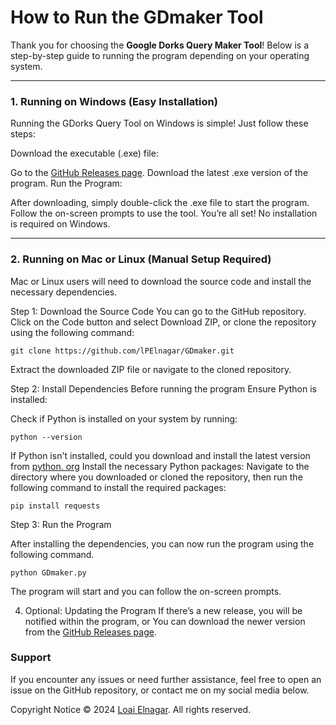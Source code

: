 # **How to Run the GDmaker Tool**

Thank you for choosing the **Google Dorks Query Maker Tool**! Below is a step-by-step guide to running the program depending on your operating system.
___________________________________________________________________________________
### **1. Running on Windows (Easy Installation)**
Running the GDorks Query Tool on Windows is simple! Just follow these steps:

Download the executable (.exe) file:

Go to the [GitHub Releases page](https://github.com/lPElnagar/GDmaker/releases).
Download the latest .exe version of the program.
Run the Program:

After downloading, simply double-click the .exe file to start the program.
Follow the on-screen prompts to use the tool.
You’re all set! No installation is required on Windows.

___________________________________________________________________________________

### **2. Running on Mac or Linux (Manual Setup Required)**
Mac or Linux users will need to download the source code and install the necessary dependencies.

Step 1: Download the Source Code
You can go to the GitHub repository.
Click on the Code button and select Download ZIP, or clone the repository using the following command:

```
git clone https://github.com/lPElnagar/GDmaker.git
```

Extract the downloaded ZIP file or navigate to the cloned repository.

Step 2: Install Dependencies
Before running the program Ensure Python is installed:

Check if Python is installed on your system by running:
```
python --version
```
If Python isn't installed, could you download and install the latest version from [python. org](python.org)
Install the necessary Python packages: Navigate to the directory where you downloaded or cloned the repository, then run the following command to install the required packages:
```
pip install requests
```
Step 3: Run the Program

After installing the dependencies, you can now run the program using the following command.

```
python GDmaker.py
```

The program will start and you can follow the on-screen prompts.

4. Optional: Updating the Program
If there’s a new release, you will be notified within the program, or You can download the newer version from the [GitHub Releases page](https://github.com/lPElnagar/GDmaker/releases).

### **Support**
If you encounter any issues or need further assistance, feel free to open an issue on the GitHub repository, or contact me on my social media below.

Copyright Notice
© 2024 [Loai Elnagar](https://linktr.ee/loaiproductins). All rights reserved.


